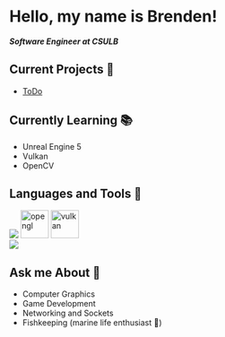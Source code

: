  # Hello, my name is Brenden!
***Software Engineer at CSULB***

## Current Projects 🚀
* [ToDo](https://github.com/jonathan4648/Senior-Project)

## Currently Learning 📚
* Unreal Engine 5
* Vulkan
* OpenCV

## Languages and Tools 🔨
[![](https://skillicons.dev/icons?i=cpp,py,c,unreal)](https://skillicons.dev)
<img src="https://github.com/wizard503/skill-icons/blob/main/icons/OpenGL-Light.svg" alt="opengl" width="50"/>
<img src="https://github.com/wizard503/skill-icons/blob/main/icons/Vulkan-Light.svg" alt="vulkan" width="50"/> \
[![](https://skillicons.dev/icons?i=godot,react,js,mongodb,firebase,cmake)](https://skillicons.dev)


## Ask me About 🔮
* Computer Graphics
* Game Development
* Networking and Sockets
* Fishkeeping (marine life enthusiast 🐙)
